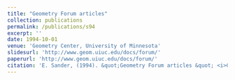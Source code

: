```yaml
---
title: "Geometry Forum articles"
collection: publications
permalink: /publications/s94
excerpt: ''
date: 1994-10-01
venue: 'Geometry Center, University of Minnesota'
slidesurl: 'http://www.geom.uiuc.edu/docs/forum/'
paperurl: 'http://www.geom.uiuc.edu/docs/forum/'
citation: 'E. Sander, (1994). &quot;Geometry Forum articles &quot; <i>Geometry Center, University of Minnesota</i> Report GCG69.'
---
```


